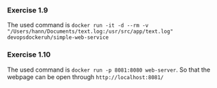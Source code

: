 ### Exercise 1.9

The used command is `docker run -it -d --rm -v "/Users/hann/Documents/text.log:/usr/src/app/text.log" devopsdockeruh/simple-web-service`

### Exercise 1.10

The used command is `docker run -p 8081:8080 web-server`. So that the webpage can be open through `http://localhost:8081/`
